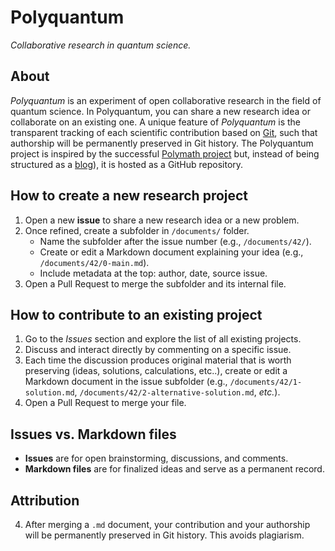 # Polyquantum
_Collaborative research in quantum science._

## About
_Polyquantum_ is an experiment of open collaborative research in the field of quantum science.
In Polyquantum, you can share a new research idea or collaborate on an existing one. A unique feature of _Polyquantum_ is the transparent tracking of each scientific contribution based on [Git](https://en.wikipedia.org/wiki/Git), such that authorship will be permanently preserved in Git history. 
The Polyquantum project is inspired by the successful [Polymath project](https://en.wikipedia.org/wiki/Polymath_Project) but, instead of being structured as a [blog](https://polymathprojects.org/)), it is hosted as a GitHub repository.

## How to create a new research project
1. Open a new **issue** to share a new research idea or a new problem.
2. Once refined, create a subfolder in `/documents/` folder.  
   - Name the subfolder after the issue number (e.g., `/documents/42/`).
   - Create or edit a Markdown document explaining your idea (e.g., `/documents/42/0-main.md`).
   - Include metadata at the top: author, date, source issue.  
3. Open a Pull Request to merge the subfolder and its internal file.  

## How to contribute to an existing project
1. Go to the _Issues_ section and explore the list of all existing projects.
1. Discuss and interact directly by commenting on a specific issue.
2. Each time the discussion produces original material that is worth preserving (ideas, solutions, calculations, etc..), create or edit a Markdown document in the issue subfolder (e.g., `/documents/42/1-solution.md`, `/documents/42/2-alternative-solution.md`, _etc._).
3. Open a Pull Request to merge your file.  

## Issues vs. Markdown files
- **Issues** are for open brainstorming, discussions, and comments.  
- **Markdown files** are for finalized ideas and serve as a permanent record.

## Attribution
4. After merging a `.md` document, your contribution and your authorship will be permanently preserved in Git history. This avoids plagiarism.
